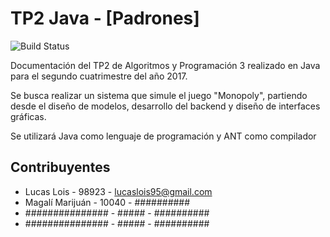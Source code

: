 # TP2 Java - [Padrones]

![Build Status](https://travis-ci.org/nildius/TP2Java.svg?branch=master)

Documentación del TP2 de Algoritmos y Programación 3 realizado en Java para el segundo cuatrimestre del año 2017.

Se busca realizar un sistema que simule el juego "Monopoly", partiendo desde el diseño de modelos, desarrollo del backend y diseño de interfaces gráficas.

Se utilizará Java como lenguaje de programación y ANT como compilador

## Contribuyentes
* Lucas Lois - 98923 - lucaslois95@gmail.com
* Magalí Marijuán - 10040 - ##########
* ############### - ##### - ##########
* ############### - ##### - ##########